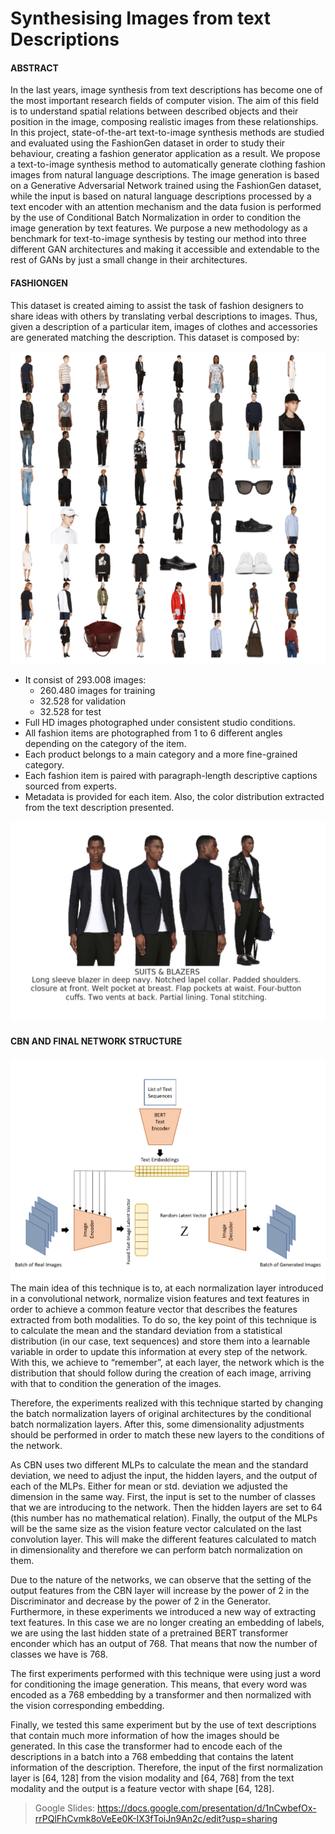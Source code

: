 # Synthesising Images from text Descriptions

#### ABSTRACT
In the last years, image synthesis from text descriptions has become one of the most important research fields of computer vision. The aim of this field is to understand spatial relations between described objects and their position in the image, composing realistic images from these relationships. In this project, state-of-the-art text-to-image synthesis methods are studied and evaluated using the FashionGen dataset in order to study their behaviour, creating a fashion generator application as a result. We propose a text-to-image synthesis method to automatically generate clothing fashion images from natural language descriptions. The image generation is based on a Generative Adversarial Network trained using the FashionGen dataset, while the input is based on natural language descriptions processed by a text encoder with an attention mechanism and the data fusion is performed by the use of Conditional Batch Normalization in order to condition the image generation by text features. We purpose a new methodology as a benchmark for text-to-image synthesis by testing our method into three different GAN architectures and making it accessible and extendable to the rest of GANs by just a small change in their architectures.
#### FASHIONGEN
This dataset is created aiming to assist the task of fashion designers to share ideas with others by translating verbal descriptions to images. Thus, given a description of a particular item, images of clothes and accessories are generated matching the description. This dataset is composed by:

![alt text](https://github.com/SarrocaGSergi/TFM/blob/main/VisualResults/Samples_Dataset.png)
- It consist of 293.008 images:
  - 260.480 images for training
  - 32.528 for validation
  - 32.528 for test
- Full HD images photographed under consistent studio conditions.
- All fashion items are photographed from 1 to 6 different angles depending on the category of the item.
- Each product belongs to a main category and a more fine-grained category.
- Each fashion item is paired with paragraph-length descriptive captions sourced from experts.
- Metadata is provided for each item. Also, the color distribution extracted from the text description presented.

![alt text](https://github.com/SarrocaGSergi/TFM/blob/main/VisualResults/Dataset.png)

#### CBN AND FINAL NETWORK STRUCTURE
![alt text](https://github.com/SarrocaGSergi/TFM/blob/main/VisualResults/CBN-Slide.png)
The main idea of this technique is to, at each normalization layer introduced in a convolutional network, normalize vision features and text features in order to achieve a common feature vector that describes the features extracted from both modalities. To do so, the key point of this technique is to calculate the mean and the standard deviation from a statistical distribution (in our case, text sequences) and store them into a learnable variable in order to update this information at every step of the network. With this, we achieve to “remember”, at each layer, the network which is the distribution that should follow during the creation of each image, arriving with that to condition the generation of the images.

Therefore, the experiments realized with this technique started by changing the batch normalization layers of original architectures by the conditional batch normalization layers. After this, some dimensionality adjustments should be performed in order to match these new layers to the conditions of the network.

As CBN uses two different MLPs to calculate the mean and the standard deviation, we need to adjust the input, the hidden layers, and the output of each of the MLPs. Either for mean or std. deviation we adjusted the dimension in the same way. First, the input is set to the number of classes that we are introducing to the network. Then the hidden layers are set to 64 (this number has no mathematical relation). Finally, the output of the MLPs will be the same size as the vision feature vector calculated on the last convolution layer. This will make the different features calculated to match in dimensionality and therefore we can perform batch normalization on them.

Due to the nature of the networks, we can observe that the setting of the output features from the CBN layer will increase by the power of 2 in the Discriminator and decrease by the power of 2 in the Generator. Furthermore, in these experiments we introduced a new way of extracting text features. In this case we are no longer creating an embedding of labels, we are using the last hidden state of a pretrained BERT transformer enconder which has an output of 768. That means that now the
number of classes we have is 768.

The first experiments performed with this technique were using just a word for conditioning the image generation. This means, that every word was encoded as a 768 embedding by a transformer and then normalized with the vision corresponding embedding.

Finally, we tested this same experiment but by the use of text descriptions that contain much more information of how the images should be generated. In this case the transformer had to encode each of the descriptions in a batch into a 768 embedding that contains the latent information of the description. Therefore, the input of the first normalization layer is [64, 128] from the vision modality and [64, 768] from the text modality and the output is a feature vector with shape [64, 128].


> Google Slides: https://docs.google.com/presentation/d/1nCwbefOx-rrPQlFhCvmk8oVeEe0K-IX3fToiJn9An2c/edit?usp=sharing
